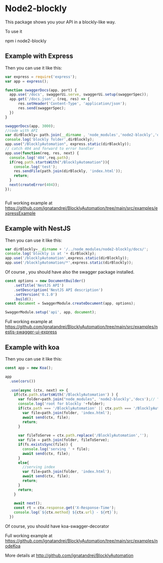 # Node2-blockly

This package shows you your API in a blockly-like way.

To use it

npm i node2-blockly

## Example with Express
Then you can use it like this:

```javascript
var express = require('express');
var app = express();

function swaggerDocs(app, port) {
  app.use('/docs', swaggerUi.serve, swaggerUi.setup(swaggerSpec));
  app.get('/docs.json', (req, res) => {
      res.setHeader('Content-Type', 'application/json');
      res.send(swaggerSpec);
  })
}

swaggerDocs(app, 3000);
//code with API
var dirBlockly= path.join(__dirname , 'node_modules','node2-blockly','docs');
console.log('blockly folder',dirBlockly);
app.use("/BlocklyAutomation", express.static(dirBlockly));
// catch 404 and forward to error handler
app.use(function(req, res, next) {
  console.log('404',req.path);
  if(req.path.startsWith("/BlocklyAutomation")){
    console.log('test');
    res.sendFile(path.join(dirBlockly, 'index.html'));
    return;
  }
  next(createError(404));
});



```
Full working example at https://github.com/ignatandrei/BlocklyAutomation/tree/main/src/examples/expressExample

## Example with NestJS 

Then you can use it like this:

```javascript
var dirBlockly=__dirname + '/../node_modules/node2-blockly/docs/';
console.log('blockly is at '+ dirBlockly);
app.use('/blocklyAutomation',express.static(dirBlockly));
app.use('/blocklyAutomation/*',express.static(dirBlockly));
```

Of course , you should have also the swagger package installed.

```javascript
const options = new DocumentBuilder()
    .setTitle('NestJS API')
    .setDescription('NestJS API description')
    .setVersion('0.1.0')
    .build();
const document = SwaggerModule.createDocument(app, options);

SwaggerModule.setup('api', app, document);
``` 
 Full working example at https://github.com/ignatandrei/BlocklyAutomation/tree/main/src/examples/nestjs-swagger-ui-express


## Example with koa
Then you can use it like this:

```javascript
const app = new Koa();

app
  .use(cors())
  
  .use(async (ctx, next) => {
    if(ctx.path.startsWith('/BlocklyAutomation') ) {
      var folder=path.join("node_modules", 'node2-blockly','docs');// "tet";
      console.log('root for blockly '+folder);
      if(ctx.path === '/BlocklyAutomation' || ctx.path === '/BlocklyAutomation/') {
        var file=path.join(folder, 'index.html');
        await send(ctx, file);
        return;
      }
      
      var fileToServe = ctx.path.replace('/BlocklyAutomation','');
      var file = path.join(folder, fileToServe);
      if(fs.existsSync(file)) {
        console.log('serving ' + file);
        await send(ctx, file);
      }
      else{
        //serving index
        var file=path.join(folder, 'index.html');
        await send(ctx, file);
        return;
      }
      return;
    }
    
    await next();
    const rt = ctx.response.get('X-Response-Time');
    console.log(`${ctx.method} ${ctx.url} - ${rt}`);
  })
```

Of course, you should have koa-swagger-decorator

Full working example at https://github.com/ignatandrei/BlocklyAutomation/tree/main/src/examples/nodeKoa
 


More details at http://github.com/ignatandrei/BlocklyAutomation
